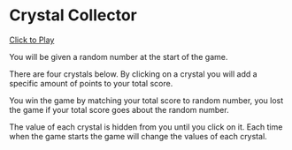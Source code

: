# Crystal Collector

[Click to Play](https://swhufnagel.github.io/unit-4-game/)

You will be given a random number at the start of the game.

There are four crystals below. By clicking on a crystal you will add a specific amount of points to your total score.

You win the game by matching your total score to random number, you lost the game if your total score goes about the random number.

The value of each crystal is hidden from you until you click on it. Each time when the game starts the game will change the values of each crystal.

